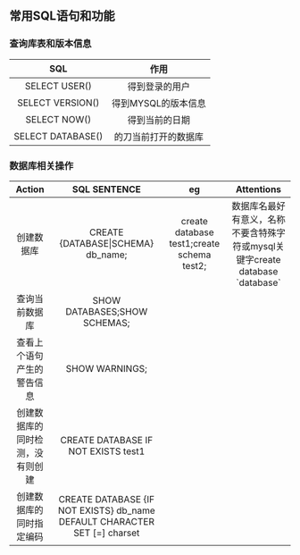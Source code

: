 ## 常用SQL语句和功能
### 查询库表和版本信息
SQL| 作用
|:-:|:-:|
SELECT USER() |得到登录的用户
SELECT VERSION() |得到MYSQL的版本信息
SELECT NOW()| 得到当前的日期
SELECT DATABASE() |的刀当前打开的数据库
### 数据库相关操作
Action|SQL SENTENCE|eg|Attentions
|:-:|:-:|:-:|:-:|
创建数据库|CREATE {DATABASE\|SCHEMA} db_name;|create database test1;create schema test2;|数据库名最好有意义，名称不要含特殊字符或mysql关键字create database \`database\`
查询当前数据库|SHOW DATABASES;SHOW SCHEMAS;|||
查看上个语句产生的警告信息|SHOW WARNINGS;|||
创建数据库的同时检测，没有则创建|CREATE DATABASE IF NOT EXISTS test1||
创建数据库的同时指定编码|CREATE DATABASE {IF NOT EXISTS} db_name DEFAULT CHARACTER SET [=] charset|||

